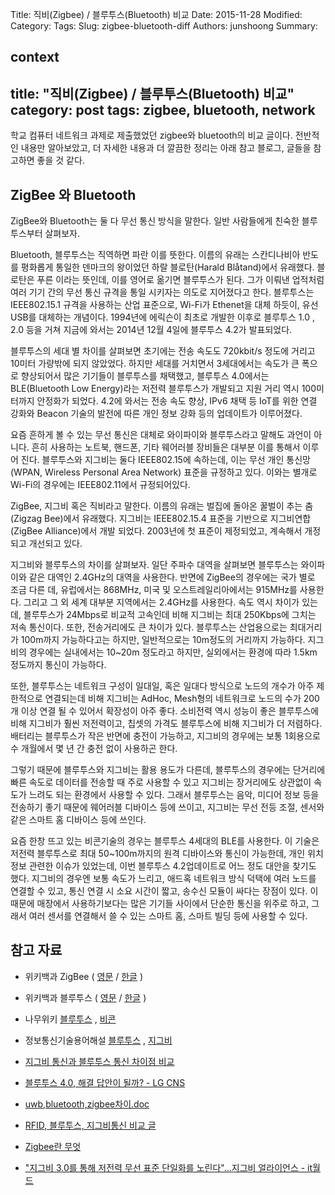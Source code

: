 Title: 직비(Zigbee) / 블루투스(Bluetooth) 비교
Date: 2015-11-28
Modified:
Category:
Tags:
Slug: zigbee-bluetooth-diff
Authors: junshoong
Summary:


context
---
title: "직비(Zigbee) / 블루투스(Bluetooth) 비교"
category: post
tags: zigbee, bluetooth, network
---

학교 컴퓨터 네트워크 과제로 제출했었던 zigbee와 bluetooth의 비교 글이다. 전반적인 내용만 알아보았고, 더 자세한 내용과 더 깔끔한 정리는 아래 참고 블로그, 글들을 참고하면 좋을 것 같다.

## ZigBee 와 Bluetooth

ZigBee와 Bluetooth는 둘 다 무선 통신 방식을 말한다. 일반 사람들에게 친숙한 블루투스부터 살펴보자.  

Bluetooth, 블루투스는 직역하면 파란 이를 뜻한다. 이름의 유래는 스칸디나비아 반도를 평화롭게 통일한 덴마크의 왕이었던 하랄 블로탄(Harald Blåtand)에서 유래했다. 블로탄은 푸른 이라는 뜻인데, 이를 영어로 옮기면 블루투스가 된다. 그가 이뤄낸 업적처럼 여러 기기 간의 무선 통신 규격을 통일 시키자는 의도로 지어졌다고 한다. 블루투스는 IEEE802.15.1 규격을 사용하는 산업 표준으로, Wi-Fi가 Ethenet을 대체 하듯이, 유선 USB를 대체하는 개념이다. 1994년에 에릭슨이 최초로 개발한 이후로 블루투스 1.0 , 2.0 등을 거쳐 지금에 와서는 2014년 12월 4일에 블루투스 4.2가 발표되었다.  

블루투스의 세대 별 차이를 살펴보면 초기에는 전송 속도도 720kbit/s 정도에 거리고 10미터 가량밖에 되지 않았었다. 하지만 세대를 거치면서 3세대에서는 속도가 큰 폭으로 향상되어서 많은 기기들이 블루투스를 채택했고, 블루투스 4.0에서는 BLE(Bluetooth Low Energy)라는 저전력 블루투스가 개발되고 지원 거리 역시 100미터까지 안정화가 되었다. 4.2에 와서는 전송 속도 향상, IPv6 채택 등 IoT를 위한 연결 강화와 Beacon 기술의 발전에 따른 개인 정보 강화 등의 업데이트가 이루어졌다.  

요즘 흔하게 볼 수 있는 무선 통신은 대체로 와이파이와 블루투스라고 말해도 과언이 아니다. 흔히 사용하는 노트북, 핸드폰, 기타 웨어러블 장비들은 대부분 이를 통해서 이루어 진다. 블루투스와 지그비는 둘다 IEEE802.15에 속하는데, 이는 무선 개인 통신망(WPAN, Wireless Personal Area Network) 표준을 규정하고 있다. 이와는 별개로 Wi-Fi의 경우에는 IEEE802.11에서 규정되어있다.  

ZigBee, 지그비 혹은 직비라고 말한다. 이름의 유래는 벌집에 돌아온 꿀벌이 추는 춤(Zigzag Bee)에서 유래했다. 지그비는 IEEE802.15.4 표준을 기반으로 지그비연합(ZigBee Alliance)에서 개발 되었다. 2003년에 첫 표준이 제정되었고, 계속해서 개정되고 개선되고 있다.  

지그비와 블루투스의 차이를 살펴보자. 일단 주파수 대역을 살펴보면 블루투스는 와이파이와 같은 대역인 2.4GHz의 대역을 사용한다. 반면에 ZigBee의 경우에는 국가 별로 조금 다른 데, 유럽에서는 868MHz, 미국 및 오스트레일리아에서는 915MHz를 사용한다. 그리고 그 외 세계 대부분 지역에서는 2.4GHz를 사용한다. 속도 역시 차이가 있는 데, 블루투스가 24Mbps로 비교적 고속인데 비해 지그비는 최대 250Kbps에 그치는 저속 통신이다. 또한, 전송거리에도 큰 차이가 있다. 블루투스는 산업용으로는 최대거리가 100m까지 가능하다고는 하지만, 일반적으로는 10m정도의 거리까지 가능하다. 지그비의 경우에는 실내에서는 10~20m 정도라고 하지만, 실외에서는 환경에 따라 1.5km 정도까지 통신이 가능하다.  

또한, 블루투스는 네트워크 구성이 일대일, 혹은 일대다 방식으로 노드의 개수가 아주 제한적으로 연결되는데 비해 지그비는 AdHoc, Mesh형의 네트워크로 노드의 수가 200개 이상 연결 될 수 있어서 확장성이 아주 좋다. 소비전력 역시 성능이 좋은 블루투스에 비해 지그비가 훨씬 저전력이고, 칩셋의 가격도 블루투스에 비해 지그비가 더 저렴하다. 배터리는 블루투스가 작은 반면에 충전이 가능하고, 지그비의 경우에는 보통 1회용으로 수 개월에서 몇 년 간 충전 없이 사용하곤 한다.  

그렇기 때문에 블루투스와 지그비는 활용 용도가 다른데, 블루투스의 경우에는 단거리에 빠른 속도로 데이터를 전송할 때 주로 사용할 수 있고 지그비는 장거리에도 상관없이 속도가 느려도 되는 환경에서 사용할 수 있다. 그래서 블루투스는 음악, 미디어 정보 등을 전송하기 좋기 때문에 웨어러블 디바이스 등에 쓰이고, 지그비는 무선 전등 조절, 센서와 같은 스마트 홈 디바이스 등에 쓰인다.  

요즘 한창 뜨고 있는 비콘기술의 경우는 블루투스 4세대의 BLE를 사용한다. 이 기술은 저전력 블루투스로 최대 50~100m까지의 원격 디바이스와 통신이 가능한데, 개인 위치정보 관련한 이슈가 있었는데, 이번 블루투스 4.2업데이트로 어느 정도 대안을 찾기도 했다. 지그비의 경우엔 보통 속도가 느리고, 애드혹 네트워크 방식 덕택에 여러 노드를 연결할 수 있고, 통신 연결 시 소요 시간이 짧고, 송수신 모듈이 싸다는 장점이 있다. 이 때문에 매장에서 사용하기보다는 많은 기기들 사이에서 단순한 통신을 위주로 하고, 그래서 여러 센서를 연결해서 쓸 수 있는 스마트 홈, 스마트 빌딩 등에 사용할 수 있다.  


## 참고 자료

- 위키백과 ZigBee ( [영문](https://en.wikipedia.org/wiki/ZigBee) / [한글](https://ko.wikipedia.org/wiki/%EC%A7%81%EB%B9%84) )

- 위키백과 블루투스 ( [영문](https://en.wikipedia.org/wiki/Bluetooth) / [한글](https://ko.wikipedia.org/wiki/%EB%B8%94%EB%A3%A8%ED%88%AC%EC%8A%A4) )

- 나무위키 [블루투스](https://namu.wiki/w/%EB%B8%94%EB%A3%A8%ED%88%AC%EC%8A%A4) , [비콘](https://namu.wiki/w/%EB%B9%84%EC%BD%98)

- 정보통신기술용어해설 [블루투스](http://ktword.co.kr/abbr_view.php?m_temp1=1802&id=1195) , [지그비](http://ktword.co.kr/abbr_view.php?id=410&m_temp1=2808)

- [지그비 통신과 블루투스 통신 차이점 비교](http://blog.naver.com/PostView.nhn?blogId=fribot&logNo=60192302845&categoryNo=16&parentCategoryNo=0&viewDate=&currentPage=1&postListTopCurrentPage=)

- [블루투스 4.0, 해결 답안이 될까? - LG CNS](http://blog.lgcns.com/627)

- [uwb,bluetooth,zigbee차이.doc](http://www.nstkor.co.kr/?r=home&m=upload&a=download&uid=47&PHPSESSID=42b022828ef003e2ca4687dc060fb87b)

- [RFID, 블루투스, 지그비통신 비교 글](http://blog.daum.net/03461004/6)

- [Zigbee란 무엇](http://blog.naver.com/cambodia53/30083745582)

- ["지그비 3.0를 통해 저전력 무선 표준 단일화를 노린다"...지그비 얼라이언스 - it월드](http://www.itworld.co.kr/news/90607)
